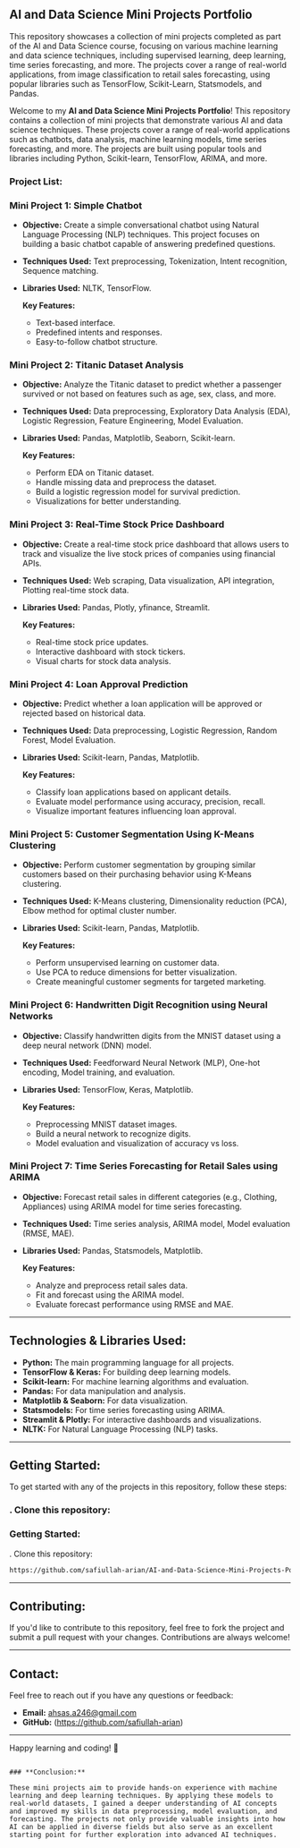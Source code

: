 ## **AI and Data Science Mini Projects Portfolio**

This repository showcases a collection of mini projects completed as part of the AI and Data Science course, focusing on various machine learning and data science techniques, including supervised learning, deep learning, time series forecasting, and more. The projects cover a range of real-world applications, from image classification to retail sales forecasting, using popular libraries such as TensorFlow, Scikit-Learn, Statsmodels, and Pandas.

Welcome to my **AI and Data Science Mini Projects Portfolio**! This repository contains a collection of mini projects that demonstrate various AI and data science techniques. These projects cover a range of real-world applications such as chatbots, data analysis, machine learning models, time series forecasting, and more. The projects are built using popular tools and libraries including Python, Scikit-learn, TensorFlow, ARIMA, and more.

### **Project List:**

### **Mini Project 1: Simple Chatbot**
- **Objective:** Create a simple conversational chatbot using Natural Language Processing (NLP) techniques. This project focuses on building a basic chatbot capable of answering predefined questions.
- **Techniques Used:** Text preprocessing, Tokenization, Intent recognition, Sequence matching.
- **Libraries Used:** NLTK, TensorFlow.
  
  **Key Features:**
  - Text-based interface.
  - Predefined intents and responses.
  - Easy-to-follow chatbot structure.

### **Mini Project 2: Titanic Dataset Analysis**
- **Objective:** Analyze the Titanic dataset to predict whether a passenger survived or not based on features such as age, sex, class, and more.
- **Techniques Used:** Data preprocessing, Exploratory Data Analysis (EDA), Logistic Regression, Feature Engineering, Model Evaluation.
- **Libraries Used:** Pandas, Matplotlib, Seaborn, Scikit-learn.

  **Key Features:**
  - Perform EDA on Titanic dataset.
  - Handle missing data and preprocess the dataset.
  - Build a logistic regression model for survival prediction.
  - Visualizations for better understanding.

### **Mini Project 3: Real-Time Stock Price Dashboard**
- **Objective:** Create a real-time stock price dashboard that allows users to track and visualize the live stock prices of companies using financial APIs.
- **Techniques Used:** Web scraping, Data visualization, API integration, Plotting real-time stock data.
- **Libraries Used:** Pandas, Plotly, yfinance, Streamlit.

  **Key Features:**
  - Real-time stock price updates.
  - Interactive dashboard with stock tickers.
  - Visual charts for stock data analysis.

### **Mini Project 4: Loan Approval Prediction**
- **Objective:** Predict whether a loan application will be approved or rejected based on historical data.
- **Techniques Used:** Data preprocessing, Logistic Regression, Random Forest, Model Evaluation.
- **Libraries Used:** Scikit-learn, Pandas, Matplotlib.

  **Key Features:**
  - Classify loan applications based on applicant details.
  - Evaluate model performance using accuracy, precision, recall.
  - Visualize important features influencing loan approval.

### **Mini Project 5: Customer Segmentation Using K-Means Clustering**
- **Objective:** Perform customer segmentation by grouping similar customers based on their purchasing behavior using K-Means clustering.
- **Techniques Used:** K-Means clustering, Dimensionality reduction (PCA), Elbow method for optimal cluster number.
- **Libraries Used:** Scikit-learn, Pandas, Matplotlib.

  **Key Features:**
  - Perform unsupervised learning on customer data.
  - Use PCA to reduce dimensions for better visualization.
  - Create meaningful customer segments for targeted marketing.

### **Mini Project 6: Handwritten Digit Recognition using Neural Networks**
- **Objective:** Classify handwritten digits from the MNIST dataset using a deep neural network (DNN) model.
- **Techniques Used:** Feedforward Neural Network (MLP), One-hot encoding, Model training, and evaluation.
- **Libraries Used:** TensorFlow, Keras, Matplotlib.

  **Key Features:**
  - Preprocessing MNIST dataset images.
  - Build a neural network to recognize digits.
  - Model evaluation and visualization of accuracy vs loss.

### **Mini Project 7: Time Series Forecasting for Retail Sales using ARIMA**
- **Objective:** Forecast retail sales in different categories (e.g., Clothing, Appliances) using ARIMA model for time series forecasting.
- **Techniques Used:** Time series analysis, ARIMA model, Model evaluation (RMSE, MAE).
- **Libraries Used:** Pandas, Statsmodels, Matplotlib.

  **Key Features:**
  - Analyze and preprocess retail sales data.
  - Fit and forecast using the ARIMA model.
  - Evaluate forecast performance using RMSE and MAE.

---

## **Technologies & Libraries Used:**
- **Python:** The main programming language for all projects.
- **TensorFlow & Keras:** For building deep learning models.
- **Scikit-learn:** For machine learning algorithms and evaluation.
- **Pandas:** For data manipulation and analysis.
- **Matplotlib & Seaborn:** For data visualization.
- **Statsmodels:** For time series forecasting using ARIMA.
- **Streamlit & Plotly:** For interactive dashboards and visualizations.
- **NLTK:** For Natural Language Processing (NLP) tasks.

---

## **Getting Started:**

To get started with any of the projects in this repository, follow these steps:

### . Clone this repository:
### **Getting Started:**

. Clone this repository:
   ```bash
   https://github.com/safiullah-arian/AI-and-Data-Science-Mini-Projects-Portfolio.git
   ```


---

## **Contributing:**

If you'd like to contribute to this repository, feel free to fork the project and submit a pull request with your changes. Contributions are always welcome!

---

## **Contact:**

Feel free to reach out if you have any questions or feedback:
- **Email:** ahsas.a246@gmail.com
- **GitHub:** (https://github.com/safiullah-arian)

---

Happy learning and coding! 🎉

```

### **Conclusion:**

These mini projects aim to provide hands-on experience with machine learning and deep learning techniques. By applying these models to real-world datasets, I gained a deeper understanding of AI concepts and improved my skills in data preprocessing, model evaluation, and forecasting. The projects not only provide valuable insights into how AI can be applied in diverse fields but also serve as an excellent starting point for further exploration into advanced AI techniques.
